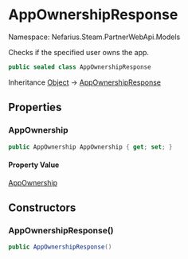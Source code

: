 # AppOwnershipResponse

Namespace: Nefarius.Steam.PartnerWebApi.Models

Checks if the specified user owns the app.

```csharp
public sealed class AppOwnershipResponse
```

Inheritance [Object](https://docs.microsoft.com/en-us/dotnet/api/system.object) → [AppOwnershipResponse](./nefarius.steam.partnerwebapi.models.appownershipresponse.md)

## Properties

### <a id="properties-appownership"/>**AppOwnership**

```csharp
public AppOwnership AppOwnership { get; set; }
```

#### Property Value

[AppOwnership](./nefarius.steam.partnerwebapi.models.appownership.md)<br>

## Constructors

### <a id="constructors-.ctor"/>**AppOwnershipResponse()**

```csharp
public AppOwnershipResponse()
```
